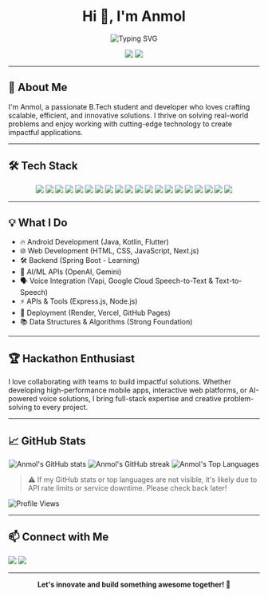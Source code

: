 <!-- Profile README for Anmol -->

<h1 align="center">Hi 👋, I'm Anmol</h1>
<p align="center">
  <img src="https://readme-typing-svg.demolab.com?font=Fira+Code&weight=700&pause=1000&color=1F8ACB&center=true&vCenter=true&width=435&lines=Android+%26+Web+Developer;AI+Enthusiast+%7C+Tech+Innovator;Let's+Build+Something+Awesome!" alt="Typing SVG" />
</p>

<p align="center">
  <a href="https://github.com/anandanmol1010"><img src="https://img.shields.io/github/followers/anandanmol1010?label=GitHub&style=social" /></a>
  <a href="https://www.linkedin.com/in/anandanmol1010/"><img src="https://img.shields.io/badge/LinkedIn-Connect-blue?logo=linkedin" /></a>
</p>

---

## 🚀 About Me

I'm Anmol, a passionate B.Tech student and developer who loves crafting scalable, efficient, and innovative solutions. I thrive on solving real-world problems and enjoy working with cutting-edge technology to create impactful applications.

---

## 🛠️ Tech Stack

<p align="center">
  <img src="https://img.shields.io/badge/Android-3DDC84?style=for-the-badge&logo=android&logoColor=white" />
  <img src="https://img.shields.io/badge/Java-007396?style=for-the-badge&logo=java&logoColor=white" />
  <img src="https://img.shields.io/badge/Kotlin-7F52FF?style=for-the-badge&logo=kotlin&logoColor=white" />
  <img src="https://img.shields.io/badge/Flutter-02569B?style=for-the-badge&logo=flutter&logoColor=white" />
  <img src="https://img.shields.io/badge/HTML5-E34F26?style=for-the-badge&logo=html5&logoColor=white" />
  <img src="https://img.shields.io/badge/CSS3-1572B6?style=for-the-badge&logo=css3&logoColor=white" />
  <img src="https://img.shields.io/badge/JavaScript-F7DF1E?style=for-the-badge&logo=javascript&logoColor=black" />
  <img src="https://img.shields.io/badge/Next.js-000000?style=for-the-badge&logo=nextdotjs&logoColor=white" />
  <img src="https://img.shields.io/badge/Node.js-339933?style=for-the-badge&logo=nodedotjs&logoColor=white" />
  <img src="https://img.shields.io/badge/Express.js-404D59?style=for-the-badge&logo=express&logoColor=white" />
  <img src="https://img.shields.io/badge/Spring%20Boot-6DB33F?style=for-the-badge&logo=springboot&logoColor=white" />
  <img src="https://img.shields.io/badge/Python-3776AB?style=for-the-badge&logo=python&logoColor=white" />
  <img src="https://img.shields.io/badge/C-00599C?style=for-the-badge&logo=c&logoColor=white" />
  <img src="https://img.shields.io/badge/OpenAI-412991?style=for-the-badge&logo=openai&logoColor=white" />
  <img src="https://img.shields.io/badge/Gemini-FF6F00?style=for-the-badge" />
  <img src="https://img.shields.io/badge/Vapi-2C9AB7?style=for-the-badge" />
  <img src="https://img.shields.io/badge/Google%20Cloud-4285F4?style=for-the-badge&logo=googlecloud&logoColor=white" />
  <img src="https://img.shields.io/badge/Render-46E3B7?style=for-the-badge" />
  <img src="https://img.shields.io/badge/Vercel-000000?style=for-the-badge&logo=vercel&logoColor=white" />
  <img src="https://img.shields.io/badge/GitHub%20Pages-222222?style=for-the-badge&logo=githubpages&logoColor=white" />
</p>

---

## 💡 What I Do

- 🔥 Android Development (Java, Kotlin, Flutter)
- 🌐 Web Development (HTML, CSS, JavaScript, Next.js)
- 🛠️ Backend (Spring Boot - Learning)
- 🧠 AI/ML APIs (OpenAI, Gemini)
- 🗣️ Voice Integration (Vapi, Google Cloud Speech-to-Text & Text-to-Speech)
- ⚡ APIs & Tools (Express.js, Node.js)
- 🚀 Deployment (Render, Vercel, GitHub Pages)
- 📚 Data Structures & Algorithms (Strong Foundation)

---

## 🏆 Hackathon Enthusiast

I love collaborating with teams to build impactful solutions. Whether developing high-performance mobile apps, interactive web platforms, or AI-powered voice solutions, I bring full-stack expertise and creative problem-solving to every project.

---

## 📈 GitHub Stats

<p align="center">
  <img src="https://github-readme-stats.vercel.app/api?username=anandanmol1010&show_icons=true&theme=radical" alt="Anmol's GitHub stats" />
  <img src="https://github-readme-streak-stats.herokuapp.com/?user=anandanmol1010&theme=radical" alt="Anmol's GitHub streak" />
  <img src="https://github-readme-stats.vercel.app/api/top-langs/?username=anandanmol1010&layout=compact&theme=radical" alt="Anmol's Top Languages" />
</p>

> ⚠️ If my GitHub stats or top languages are not visible, it's likely due to API rate limits or service downtime. Please check back later!

![Profile Views](https://komarev.com/ghpvc/?username=anandanmol1010&style=flat-square)

---

## 📫 Connect with Me

<p>
  <a href="https://github.com/anandanmol1010"><img src="https://img.shields.io/badge/GitHub-anandanmol1010-181717?style=for-the-badge&logo=github" /></a>
  <a href="https://www.linkedin.com/in/anandanmol1010/"><img src="https://img.shields.io/badge/LinkedIn-Anmol-blue?style=for-the-badge&logo=linkedin" /></a>
</p>

---

<p align="center">
  <b>Let's innovate and build something awesome together! 🚀</b>
</p>
